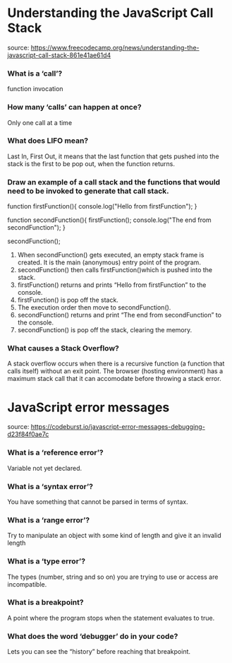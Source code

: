 # Understanding the JavaScript Call Stack

source: https://www.freecodecamp.org/news/understanding-the-javascript-call-stack-861e41ae61d4

### What is a ‘call’?

function invocation

### How many ‘calls’ can happen at once?

Only one call at a time

### What does LIFO mean?

Last In, First Out, it means that the last function that gets pushed into the stack is the first to be pop out, when the function returns.

### Draw an example of a call stack and the functions that would need to be invoked to generate that call stack.

function firstFunction(){
  console.log("Hello from firstFunction");
}

function secondFunction(){
  firstFunction();
  console.log("The end from secondFunction");
}

secondFunction();

1. When secondFunction() gets executed, an empty stack frame is created. It is the main (anonymous) entry point of the program.
2. secondFunction() then calls firstFunction()which is pushed into the stack.
3. firstFunction() returns and prints “Hello from firstFunction” to the console.
4. firstFunction() is pop off the stack.
5. The execution order then move to secondFunction().
6. secondFunction() returns and print “The end from secondFunction” to the console.
7. secondFunction() is pop off the stack, clearing the memory.

### What causes a Stack Overflow?

A stack overflow occurs when there is a recursive function (a function that calls itself) without an exit point. The browser (hosting environment) has a maximum stack call that it can accomodate before throwing a stack error.

# JavaScript error messages

source: https://codeburst.io/javascript-error-messages-debugging-d23f84f0ae7c

### What is a ‘reference error’?

Variable not yet declared.

### What is a ‘syntax error’?

You have something that cannot be parsed in terms of syntax.

### What is a ‘range error’?

Try to manipulate an object with some kind of length and give it an invalid length

### What is a ‘type error’?

The types (number, string and so on) you are trying to use or access are incompatible.

### What is a breakpoint?
A point where the program stops when the statement evaluates to true.

### What does the word ‘debugger’ do in your code?

Lets you can see the “history” before reaching that breakpoint.